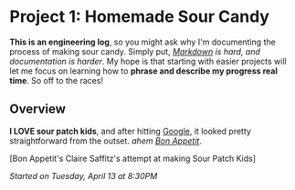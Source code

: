 # Project 1: Homemade Sour Candy
**This is an engineering log**, so you might ask why I'm documenting the process of making sour candy. Simply put, *[Markdown](https://github.com/adam-p/markdown-here/wiki/Markdown-Cheatsheet)  is hard, and documentation is harder*. My hope is that starting with easier projects will let me  focus on learning how to **phrase and describe my progress real time**. So off to the races!

## Overview
**I  LOVE sour patch kids**, and after hitting [Google](http://www.grouprecipes.com/137183/homemade-sour-patch-kids.html), it looked pretty straightforward from the outset. *ahem [Bon Appetit](https://www.youtube.com/watch?v=ppi0khS0s_8)*.


 [Bon Appetit's Claire Saffitz's attempt at making Sour Patch Kids]


*Started on Tuesday, April 13 at 8:30PM*


<!--stackedit_data:
eyJoaXN0b3J5IjpbLTkxMjI0Njc2OSw4MDE4NDk5MjVdfQ==
-->
